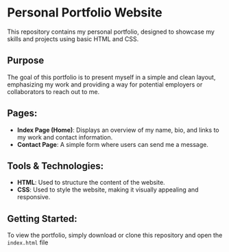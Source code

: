# Personal Portfolio Website

This repository contains my personal portfolio, designed to showcase my skills and projects using basic HTML and CSS.

## Purpose

The goal of this portfolio is to present myself in a simple and clean layout, emphasizing my work and providing a way for potential employers or collaborators to reach out to me.

## Pages:
- **Index Page (Home)**: Displays an overview of my name, bio, and links to my work and contact information.
- **Contact Page**: A simple form where users can send me a message.

## Tools & Technologies:
- **HTML**: Used to structure the content of the website.
- **CSS**: Used to style the website, making it visually appealing and responsive.

## Getting Started:
To view the portfolio, simply download or clone this repository and open the `index.html` file
